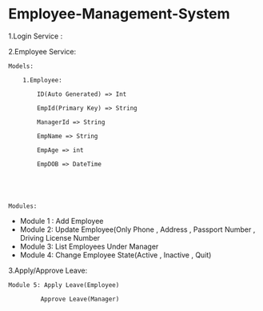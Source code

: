 # Employee-Management-System
1.Login Service :

2.Employee Service:

	Models:

		1.Employee:

			ID(Auto Generated) => Int

			EmpId(Primary Key) => String

			ManagerId => String

			EmpName => String

			EmpAge => int

			EmpDOB => DateTime

			

			

	Modules:



* Module 1 : Add Employee
* Module 2: Update Employee(Only Phone , Address , Passport Number , Driving License Number
* Module 3: List Employees Under Manager
* Module 4: Change Employee State(Active , Inactive , Quit)

3.Apply/Approve Leave:

	Module 5: Apply Leave(Employee)

		     Approve Leave(Manager)
